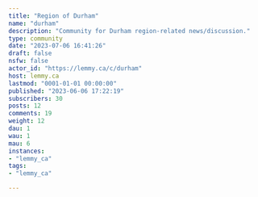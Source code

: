 ```yaml
---
title: "Region of Durham" 
name: "durham"
description: "Community for Durham region-related news/discussion."
type: community
date: "2023-07-06 16:41:26"
draft: false
nsfw: false
actor_id: "https://lemmy.ca/c/durham"
host: lemmy.ca
lastmod: "0001-01-01 00:00:00"
published: "2023-06-06 17:22:19"
subscribers: 30
posts: 12
comments: 19
weight: 12
dau: 1
wau: 1
mau: 6
instances:
- "lemmy_ca"
tags: 
- "lemmy_ca"

---
```

